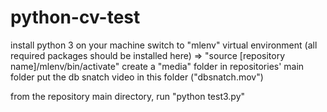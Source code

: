 # python-cv-test


install python 3 on your machine
switch to "mlenv" virtual environment (all required packages should be installed here) => "source [repository name]/mlenv/bin/activate"
create a "media" folder in repositories' main folder 
put the db snatch video in this folder ("dbsnatch.mov")

from the repository main directory, run "python test3.py"
